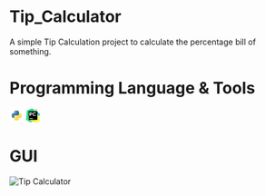 # Tip_Calculator
A simple Tip Calculation project to calculate the percentage bill of something.

# Programming Language & Tools
[<code><img height="25" src="https://github.com/github/explore/blob/main/topics/python/python.png"></code>](https://www.python.org/)
[<code><img height="25" src="https://github.com/github/explore/blob/main/topics/pycharm/pycharm.png"></code>](https://www.jetbrains.com/pycharm/)

# GUI
<img width="285" alt="Tip Calculator" src="https://user-images.githubusercontent.com/100073823/184211387-b993239d-55ab-4d29-bd54-4874ad3fb7e1.png">
